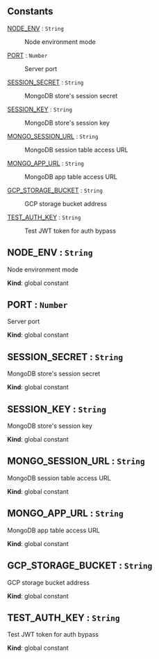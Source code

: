 ## Constants

<dl>
<dt><a href="#NODE_ENV">NODE_ENV</a> : <code>String</code></dt>
<dd><p>Node environment mode</p></dd>
<dt><a href="#PORT">PORT</a> : <code>Number</code></dt>
<dd><p>Server port</p></dd>
<dt><a href="#SESSION_SECRET">SESSION_SECRET</a> : <code>String</code></dt>
<dd><p>MongoDB store's session secret</p></dd>
<dt><a href="#SESSION_KEY">SESSION_KEY</a> : <code>String</code></dt>
<dd><p>MongoDB store's session key</p></dd>
<dt><a href="#MONGO_SESSION_URL">MONGO_SESSION_URL</a> : <code>String</code></dt>
<dd><p>MongoDB session table access URL</p></dd>
<dt><a href="#MONGO_APP_URL">MONGO_APP_URL</a> : <code>String</code></dt>
<dd><p>MongoDB app table access URL</p></dd>
<dt><a href="#GCP_STORAGE_BUCKET">GCP_STORAGE_BUCKET</a> : <code>String</code></dt>
<dd><p>GCP storage bucket address</p></dd>
<dt><a href="#TEST_AUTH_KEY">TEST_AUTH_KEY</a> : <code>String</code></dt>
<dd><p>Test JWT token for auth bypass</p></dd>
</dl>

<a name="NODE_ENV"></a>

## NODE_ENV : <code>String</code>

<p>Node environment mode</p>

**Kind**: global constant  
<a name="PORT"></a>

## PORT : <code>Number</code>

<p>Server port</p>

**Kind**: global constant  
<a name="SESSION_SECRET"></a>

## SESSION_SECRET : <code>String</code>

<p>MongoDB store's session secret</p>

**Kind**: global constant  
<a name="SESSION_KEY"></a>

## SESSION_KEY : <code>String</code>

<p>MongoDB store's session key</p>

**Kind**: global constant  
<a name="MONGO_SESSION_URL"></a>

## MONGO_SESSION_URL : <code>String</code>

<p>MongoDB session table access URL</p>

**Kind**: global constant  
<a name="MONGO_APP_URL"></a>

## MONGO_APP_URL : <code>String</code>

<p>MongoDB app table access URL</p>

**Kind**: global constant  
<a name="GCP_STORAGE_BUCKET"></a>

## GCP_STORAGE_BUCKET : <code>String</code>

<p>GCP storage bucket address</p>

**Kind**: global constant  
<a name="TEST_AUTH_KEY"></a>

## TEST_AUTH_KEY : <code>String</code>

<p>Test JWT token for auth bypass</p>

**Kind**: global constant
